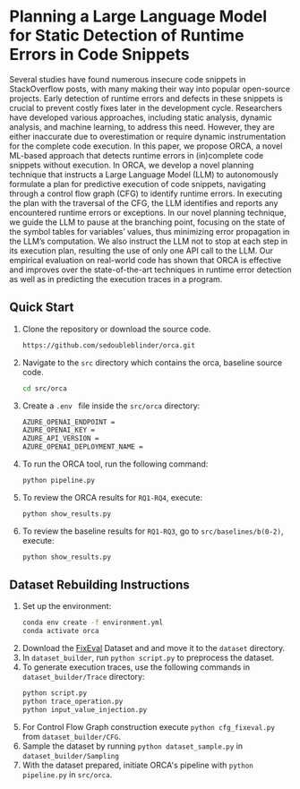 # Planning a Large Language Model for Static Detection of Runtime Errors in Code Snippets

Several studies have found numerous insecure code snippets in StackOverflow posts, with many making their way into popular open-source projects. Early detection of runtime errors and defects in these snippets is crucial to prevent costly fixes later in the development cycle. Researchers have developed various approaches, including static analysis, dynamic analysis, and machine learning, to address this need. However, they are either inaccurate due to overestimation or require dynamic instrumentation for the complete code execution. In this paper, we propose ORCA, a novel ML-based approach that detects runtime errors in (in)complete code snippets without execution. In ORCA, we develop a novel planning technique that instructs a Large Language Model (LLM) to autonomously formulate a plan for predictive execution of code snippets, navigating through a control flow graph (CFG) to identify runtime errors. In executing the plan with the traversal of the CFG, the LLM identifies and reports any encountered runtime errors or exceptions. In our novel planning technique, we guide the LLM to pause at the branching point, focusing on the state of the symbol tables for variables’ values, thus minimizing error propagation in the LLM’s computation. We also instruct the LLM not to stop at each step in its execution plan, resulting the use of only one API call to the LLM. Our empirical evaluation on real-world code has shown that ORCA is effective and improves over the state-of-the-art techniques in runtime error detection as well as in predicting the execution traces in a program.

## Quick Start

1. Clone the repository or download the source code.
   ```bash
   https://github.com/sedoubleblinder/orca.git
2. Navigate to the ```src``` directory which contains the orca, baseline source code.
   ```bash
   cd src/orca
3. Create a ```.env ``` file inside the ```src/orca``` directory:
   ```bash
   AZURE_OPENAI_ENDPOINT = 
   AZURE_OPENAI_KEY = 
   AZURE_API_VERSION = 
   AZURE_OPENAI_DEPLOYMENT_NAME =
4. To run the ORCA tool, run the following command:
   ```bash
   python pipeline.py
5. To review the ORCA results for ```RQ1-RQ4```, execute:
   ```bash
   python show_results.py
   ```
6. To review the baseline results for ```RQ1-RQ3```, go to ```src/baselines/b(0-2)```, execute:
   ```bash
   python show_results.py
   ```
   
## Dataset Rebuilding Instructions

1. Set up the environment:
   ```bash
   conda env create -f environment.yml
   conda activate orca
2. Download the [FixEval](https://drive.google.com/file/d/1LqQVAXltAQdodzhoylgYvL0vt3r_u_Bu/view?usp=sharing) Dataset and and move it to the ```dataset``` directory.
3. In ```dataset_builder```, run ```python script.py``` to preprocess the dataset.
4. To generate execution traces, use the following commands in ```dataset_builder/Trace``` directory:
   ```bash
   python script.py
   python trace_operation.py
   python input_value_injection.py
6. For Control Flow Graph construction execute  ```python cfg_fixeval.py``` from ```dataset_builder/CFG```.
7. Sample the dataset by running ```python dataset_sample.py``` in ```dataset_builder/Sampling```
8. With the dataset prepared, initiate ORCA's pipeline with ```python pipeline.py``` in ```src/orca```.
